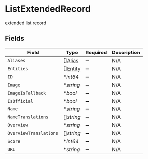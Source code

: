 # ListExtendedRecord

extended list record


## Fields

| Field                                     | Type                                      | Required                                  | Description                               |
| ----------------------------------------- | ----------------------------------------- | ----------------------------------------- | ----------------------------------------- |
| `Aliases`                                 | [][Alias](../../models/shared/alias.md)   | :heavy_minus_sign:                        | N/A                                       |
| `Entities`                                | [][Entity](../../models/shared/entity.md) | :heavy_minus_sign:                        | N/A                                       |
| `ID`                                      | **int64*                                  | :heavy_minus_sign:                        | N/A                                       |
| `Image`                                   | **string*                                 | :heavy_minus_sign:                        | N/A                                       |
| `ImageIsFallback`                         | **bool*                                   | :heavy_minus_sign:                        | N/A                                       |
| `IsOfficial`                              | **bool*                                   | :heavy_minus_sign:                        | N/A                                       |
| `Name`                                    | **string*                                 | :heavy_minus_sign:                        | N/A                                       |
| `NameTranslations`                        | []*string*                                | :heavy_minus_sign:                        | N/A                                       |
| `Overview`                                | **string*                                 | :heavy_minus_sign:                        | N/A                                       |
| `OverviewTranslations`                    | []*string*                                | :heavy_minus_sign:                        | N/A                                       |
| `Score`                                   | **int64*                                  | :heavy_minus_sign:                        | N/A                                       |
| `URL`                                     | **string*                                 | :heavy_minus_sign:                        | N/A                                       |